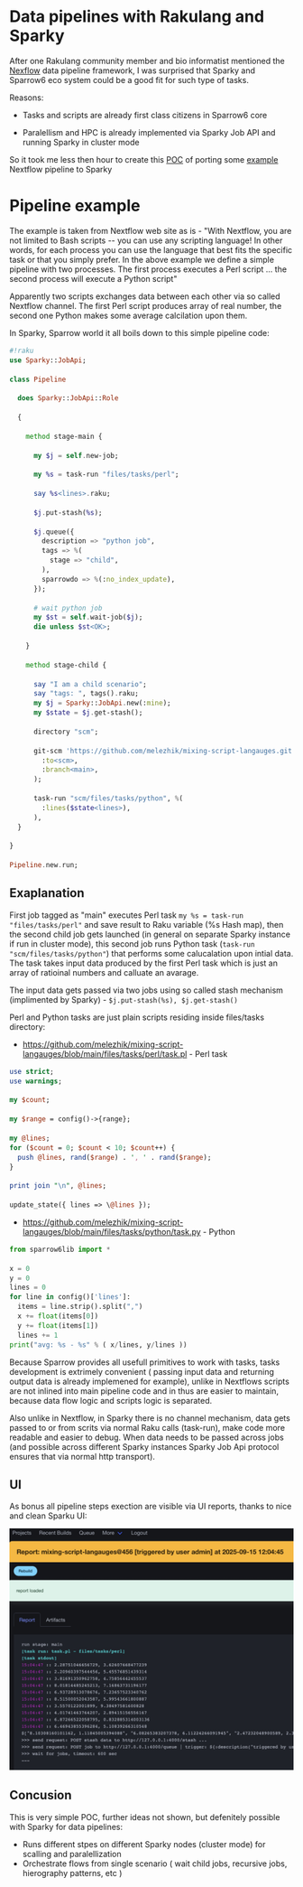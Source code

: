 # Data pipelines with Rakulang and Sparky

After one Rakulang community member and bio informatist mentioned the [Nexflow](ttps://nextflow.io) data pipeline framework, I was surprised 
that Sparky and Sparrow6 eco system could be a good fit for such type of tasks.

Reasons:


* Tasks and scripts are already first class citizens in Sparrow6 core

* Paralellism and HPC is already implemented via Sparky Job API and running Sparky in cluster mode

So it took me less then hour to create this [POC](https://github.com/melezhik/mixing-script-langauges/tree/main) 
of porting some [example](https://nextflow.io/mixing-scripting-languages.html) Nextflow pipeline to Sparky

# Pipeline example

The example is taken from Nextflow web site as is - "With Nextflow, you are not limited to Bash scripts -- you can use any scripting language! 
In other words, for each process you can use the language that best fits the specific task or that you simply prefer.
In the above example we define a simple pipeline with two processes.
The first process executes a Perl script ... the second process will execute a Python script"

Apparently two scripts exchanges data between each other via so called Nextflow channel. The first Perl script produces
array of real number, the second one Python makes some average calcilation upon them.

In Sparky, Sparrow world it all boils down to this simple pipeline code:

```raku
#!raku
use Sparky::JobApi;

class Pipeline

  does Sparky::JobApi::Role

  {

    method stage-main {

      my $j = self.new-job;

      my %s = task-run "files/tasks/perl";
  
      say %s<lines>.raku;

      $j.put-stash(%s);

      $j.queue({
        description => "python job", 
        tags => %(
          stage => "child",
        ),
        sparrowdo => %(:no_index_update),
      });

      # wait python job
      my $st = self.wait-job($j);
      die unless $st<OK>;
  
    } 

    method stage-child {

      say "I am a child scenario";
      say "tags: ", tags().raku;
      my $j = Sparky::JobApi.new(:mine);
      my $state = $j.get-stash();

      directory "scm";

      git-scm 'https://github.com/melezhik/mixing-script-langauges.git', %(
        :to<scm>,
        :branch<main>,
      );

      task-run "scm/files/tasks/python", %(
        :lines($state<lines>),
      ),
  }

}

Pipeline.new.run;
```

## Exaplanation

First job tagged as "main" executes Perl task `my %s = task-run "files/tasks/perl"` and save result to Raku variable (%s Hash map), 
then the second child job gets launched (in general on separate Sparky instance if run in cluster mode), 
this second job runs Python task (`task-run "scm/files/tasks/python"`) that performs some calucalation upon intial data. 
The task takes input data produced by the first Perl task which is just an array of ratioinal numbers and calluate an avarage.

The input data gets passed via two jobs using so called stash mechanism 
(implimented by Sparky) - `$j.put-stash(%s), $j.get-stash()`

Perl and Python tasks are just plain scripts residing inside files/tasks directory:

- https://github.com/melezhik/mixing-script-langauges/blob/main/files/tasks/perl/task.pl - Perl task

```perl
use strict;
use warnings;

my $count;

my $range = config()->{range};

my @lines;
for ($count = 0; $count < 10; $count++) {
  push @lines, rand($range) . ', ' . rand($range);
}

print join "\n", @lines;

update_state({ lines => \@lines });
```

- https://github.com/melezhik/mixing-script-langauges/blob/main/files/tasks/python/task.py - Python

```python
from sparrow6lib import *

x = 0
y = 0
lines = 0
for line in config()['lines']:
  items = line.strip().split(",")
  x += float(items[0])
  y += float(items[1])
  lines += 1
print("avg: %s - %s" % ( x/lines, y/lines ))
```

Because Sparrow provides all usefull primitives to work with tasks, tasks development is extrimely convenient (
passing input data and returning output data is already implemened for example), unlike in Nextflows scripts are not
inlined into main pipeline code and in thus are easier to maintain, because data flow logic and scripts logic is separated.

Also unlike in Nextflow, in Sparky there is no channel mechanism, data gets passed to or from scrits via normal Raku calls (task-run),
make code more readable and easier to debug. When data needs to be passed across jobs (and possible across different Sparky instances 
Sparky Job Api protocol ensures that via normal http transport).

## UI

As bonus all pipeline steps exection are visible via UI reports, thanks to nice and clean Sparku UI:

![child-job.jpeg](https://github.com/melezhik/mixing-script-langauges/blob/main/screenshots/main-job.jpeg)


## Concusion

This is very simple POC, further ideas not shown, but defenitely possible with Sparky for data pipelines:


- Runs different stpes on different Sparky nodes (cluster mode) for scalling and paralellization
- Orchestrate flows from single scenario ( wait child jobs, recursive jobs, hierography patterns, etc )



